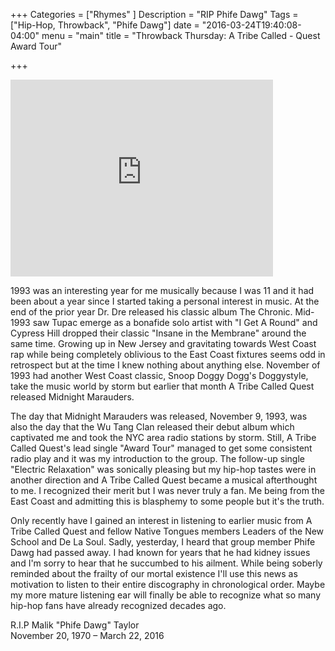 +++
Categories = ["Rhymes" ]
Description = "RIP Phife Dawg"
Tags = ["Hip-Hop, Throwback", "Phife Dawg"]
date = "2016-03-24T19:40:08-04:00"
menu = "main"
title = "Throwback Thursday: A Tribe Called - Quest Award Tour"

+++

<iframe width="420" height="315" src="https://www.youtube.com/embed/P800UWoE9xs" frameborder="0" allowfullscreen></iframe><br/>

1993 was an interesting year for me musically because I was 11 and it had been about a year since I started taking a personal interest in music. At the end of the prior year Dr. Dre released his classic album The Chronic. Mid-1993 saw Tupac emerge as a bonafide solo artist with "I Get A Round" and Cypress Hill dropped their classic "Insane in the Membrane" around the same time. Growing up in New Jersey and gravitating towards West Coast rap while being completely oblivious to the East Coast fixtures seems odd in retrospect but at the time I knew nothing about anything else. November of 1993 had another West Coast classic, Snoop Doggy Dogg's Doggystyle, take the music world by storm but earlier that month A Tribe Called Quest released Midnight Marauders.

The day that Midnight Marauders was released, November 9, 1993, was also the day that the Wu Tang Clan released their debut album which captivated me and took the NYC area radio stations by storm. Still, A Tribe Called Quest's lead single "Award Tour" managed to get some consistent radio play and it was my introduction to the group. The follow-up single "Electric Relaxation" was sonically pleasing but my hip-hop tastes were in another direction and A Tribe Called Quest became a musical afterthought to me. I recognized their merit but I was never truly a fan. Me being from the East Coast and admitting this is blasphemy to some people but it's the truth.

Only recently have I gained an interest in listening to earlier music from A Tribe Called Quest and fellow Native Tongues members Leaders of the New School and De La Soul. Sadly, yesterday, I heard that group member Phife Dawg had passed away. I had known for years that he had kidney issues and I'm sorry to hear that he succumbed to his ailment. While being soberly reminded about the frailty of our mortal existence I'll use this news as motivation to listen to their entire discography in chronological order. Maybe my more mature listening ear will finally be able to recognize what so many hip-hop fans have already recognized decades ago.

R.I.P Malik "Phife Dawg" Taylor<br/>
November 20, 1970 – March 22, 2016
